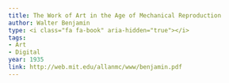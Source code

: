 ```yaml
---
title: The Work of Art in the Age of Mechanical Reproduction
author: Walter Benjamin
type: <i class="fa fa-book" aria-hidden="true"></i>
tags:
- Art
- Digital
year: 1935
link: http://web.mit.edu/allanmc/www/benjamin.pdf
---
```

